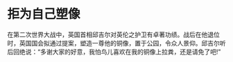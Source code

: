 # 拒为自己塑像

在第二次世界大战中，英国首相邱吉尔对英伦之护卫有卓著功绩。战后在他退位时，英国国会拟通过提案，塑造一尊他的铜像，置于公园，令众人景仰。邱吉尔听后回绝说：“多谢大家的好意，我怕鸟儿喜欢在我的铜像上拉粪，还是请免了吧!”
 